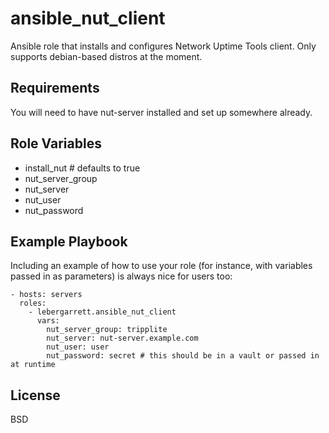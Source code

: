 ansible_nut_client
=========

Ansible role that installs and configures Network Uptime Tools client. Only supports debian-based distros at the moment.

Requirements
------------

You will need to have nut-server installed and set up somewhere already.

Role Variables
--------------

- install_nut # defaults to true
- nut_server_group
- nut_server
- nut_user
- nut_password

Example Playbook
----------------

Including an example of how to use your role (for instance, with variables passed in as parameters) is always nice for users too:

    - hosts: servers
      roles:
        - lebergarrett.ansible_nut_client
          vars:
            nut_server_group: tripplite
            nut_server: nut-server.example.com
            nut_user: user
            nut_password: secret # this should be in a vault or passed in at runtime

License
-------

BSD
